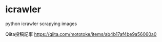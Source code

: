 # icrawler
python icrawler scrapying images

Qiita投稿記事
https://qiita.com/mototoke/items/ab4b17af4be9a56060a0
